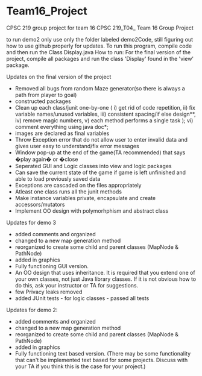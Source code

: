 # Team16_Project
CPSC 219 group project for team 16
CPSC 219_T04_ Team 16 Group Project

to run demo2 only use only the folder labeled demo2Code, still figuring out how to use github properly for updates.
To run this program, compile code and then run the Class Display.java
How to run: For the final version of the project, compile all packages and run the class 'Display' found in the 'view' package. 

Updates on the final version of the project
  - Removed all bugs from random Maze generator(so there is always a path from player to goal)
  - constructed packages 
  -  Clean up each class/junit one-by-one (
      i) get rid of code repetition,
      ii) fix variable names/unused variables,
      iii) consistent spacing/if else design**, 
      iv) remove magic numbers, 
      v) each method performs a single task );
      vi) comment everything using java doc*; 
   - images are declared as final variables 
   - Throw Exception error that do not allow user to enter invalid data and gives user easy to understand/fix error messages
   - Window pop-up at the end of the game(TA recommended) that says �play again� or �close
   - Seperated GUI and Logic classes into view and logic packages
   - Can save the current state of the game if game is left unfinished and able to load previously saved data 
   - Exceptions are cascaded on the files appropriately
   - Atleast one class runs all the junit methods
   - Make instance variables private, encapsulate and create accessors/mutators 
   - Implement OO design with polymorhphism and abstract class 

 Updates for demo 3
  - added comments and organized
  - changed to a new map generation method
  - reorganized to create some child and parent classes (MapNode & PathNode)
  - added in graphics
  - Fully functioning GUI version.
  - An OO design that uses inheritance.  It is required that you extend one of your own classes, not just Java library classes.  If it is not obvious how to do this, ask your instructor or TA for suggestions.
  - few Privacy leaks removed 
  -  added JUnit tests - for logic classes - passed all tests

 Updates for demo 2:
- added comments and organized
- changed to a new map generation method
- reorganized to create some child and parent classes (MapNode & PathNode)
- added in graphics
- Fully functioning text based version.  (There may be some functionality that can't be implemented text based for some projects.  Discuss with your TA if you think this is the case for your project.)
